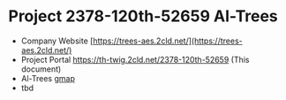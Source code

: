 # Project 2378-120th-52659 Al-Trees
- Company Website [https://trees-aes.2cld.net/](https://trees-aes.2cld.net/)
- Project Portal https://th-twig.2cld.net/2378-120th-52659 (This document)
- Al-Trees [gmap](https://www.google.com/maps/place/Winfield,+IA+52659/@41.1332175,-91.4522097,43m/data=!3m1!1e3!4m6!3m5!1s0x87e6a4a40e491b21:0xc8a55d674581fc!8m2!3d41.123083!4d-91.4412683!16zL20vMHNfZHc?entry=ttu&g_ep=EgoyMDI0MTIwNC4wIKXMDSoASAFQAw%3D%3D)
- tbd
